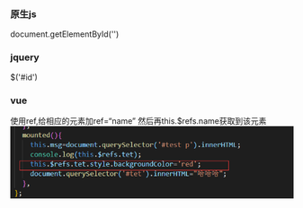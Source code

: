 ###  原生js

document.getElementById('')

### jquery

$('#id')

### vue
使用ref,给相应的元素加ref=“name” 然后再this.$refs.name获取到该元素
![img.png](../../images/vue/ref-getdom.png)